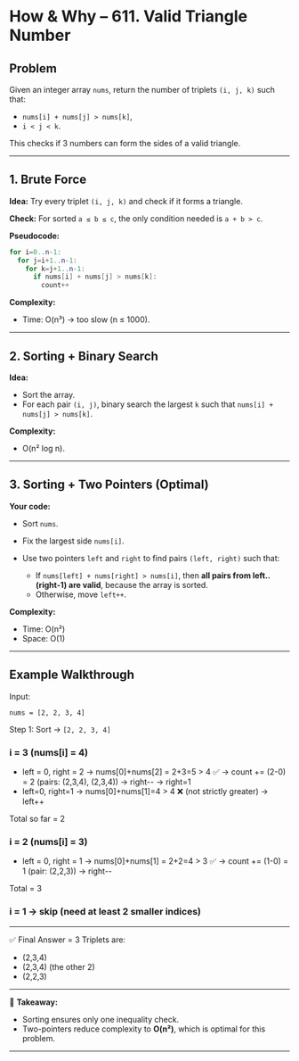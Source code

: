 # How & Why – 611. Valid Triangle Number

## Problem

Given an integer array `nums`, return the number of triplets `(i, j, k)` such that:

* `nums[i] + nums[j] > nums[k]`,
* `i < j < k`.

This checks if 3 numbers can form the sides of a valid triangle.

---

## 1. Brute Force

**Idea:**
Try every triplet `(i, j, k)` and check if it forms a triangle.

**Check:**
For sorted `a ≤ b ≤ c`, the only condition needed is `a + b > c`.

**Pseudocode:**

```java
for i=0..n-1:
  for j=i+1..n-1:
    for k=j+1..n-1:
      if nums[i] + nums[j] > nums[k]:
        count++
```

**Complexity:**

* Time: O(n³) → too slow (n ≤ 1000).

---

## 2. Sorting + Binary Search

**Idea:**

* Sort the array.
* For each pair `(i, j)`, binary search the largest `k` such that `nums[i] + nums[j] > nums[k]`.

**Complexity:**

* O(n² log n).

---

## 3. Sorting + Two Pointers (Optimal)

**Your code:**

* Sort `nums`.
* Fix the largest side `nums[i]`.
* Use two pointers `left` and `right` to find pairs `(left, right)` such that:

  * If `nums[left] + nums[right] > nums[i]`, then **all pairs from left..(right-1) are valid**, because the array is sorted.
  * Otherwise, move `left++`.

**Complexity:**

* Time: O(n²)
* Space: O(1)

---

## Example Walkthrough

Input:

```
nums = [2, 2, 3, 4]
```

Step 1: Sort → `[2, 2, 3, 4]`

### i = 3 (nums[i] = 4)

* left = 0, right = 2 → nums[0]+nums[2] = 2+3=5 > 4 ✅
  → count += (2-0) = 2 (pairs: (2,3,4), (2,3,4))
  → right-- → right=1
* left=0, right=1 → nums[0]+nums[1]=4 > 4 ❌ (not strictly greater)
  → left++

Total so far = 2

### i = 2 (nums[i] = 3)

* left = 0, right = 1 → nums[0]+nums[1] = 2+2=4 > 3 ✅
  → count += (1-0) = 1 (pair: (2,2,3))
  → right--

Total = 3

### i = 1 → skip (need at least 2 smaller indices)

---

✅ Final Answer = 3
Triplets are:

* (2,3,4)
* (2,3,4)  (the other 2)
* (2,2,3)

---

📌 **Takeaway:**

* Sorting ensures only one inequality check.
* Two-pointers reduce complexity to **O(n²)**, which is optimal for this problem.

---

